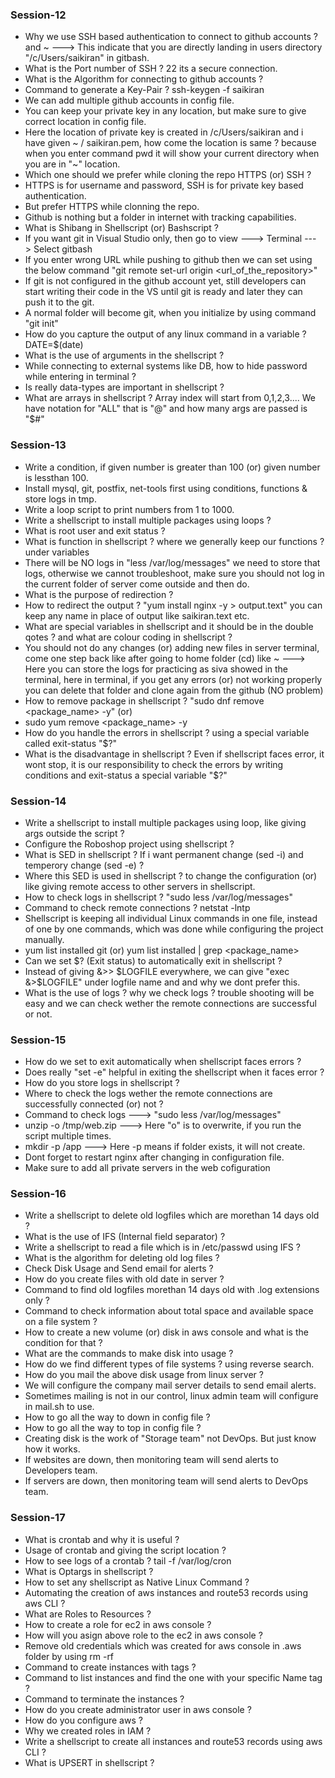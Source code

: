 ### Session-12
- Why we use SSH based authentication to connect to github accounts ? and ~ ---> This indicate that you
  are directly landing in users directory "/c/Users/saikiran" in gitbash.
- What is the Port number of SSH ? 22 its a secure connection.
- What is the Algorithm for connecting to github accounts ?
- Command to generate a Key-Pair ? ssh-keygen -f saikiran
- We can add multiple github accounts in config file.
- You can keep your private key in any location, but make sure to give correct location in config file.
- Here the location of private key is created in /c/Users/saikiran and i have given ~ / saikiran.pem, how
  come the location is same ? because when you enter command pwd it will show your current directory when
  you are in "~" location.
- Which one should we prefer while cloning the repo HTTPS (or) SSH ?
- HTTPS is for username and password, SSH is for private key based authentication.
- But prefer HTTPS while clonning the repo.
- Github is nothing but a folder in internet with tracking capabilities.
- What is Shibang in Shellscript (or) Bashscript ?
- If you want git in Visual Studio only, then go to view ---> Terminal ---> Select gitbash
- If you enter wrong URL while pushing to github then we can set using the below command
  "git remote set-url origin <url_of_the_repository>"
- If git is not configured in the github account yet, still developers can start writing their code
  in the VS until git is ready and later they can push it to the git.
- A normal folder will become git, when you initialize by using command "git init"
- How do you capture the output of any linux command in a variable ? DATE=$(date)
- What is the use of arguments in the shellscript ?
- While connecting to external systems like DB, how to hide password while entering in terminal ?
- Is really data-types are important in shellscript ?
- What are arrays in shellscript ? Array index will start from 0,1,2,3.... We have notation for
  "ALL" that is "@" and how many args are passed is "$#"

### Session-13
- Write a condition, if given number is greater than 100 (or) given number is lessthan 100.
- Install mysql, git, postfix, net-tools first using conditions, functions & store logs in tmp.
- Write a loop script to print numbers from 1 to 1000.
- Write a shellscript to install multiple packages using loops ?
- What is root user and exit status ?
- What is function in shellscript ? where we generally keep our functions ? under variables
- There will be NO logs in "less /var/log/messages" we need to store that logs, otherwise we cannot
  troubleshoot, make sure you should not log in the current folder of server come outside and then do.
- What is the purpose of redirection ?
- How to redirect the output ? "yum install nginx -y > output.text" you can keep any name in place of
  output like saikiran.text etc.
- What are special variables in shellscript and it should be in the double qotes ? and what are colour
  coding in shellscript ?
- You should not do any changes (or) adding new files in server terminal, come one step back like after
  going to home folder (cd) like ~ ---> Here you can store the logs for practicing as siva showed in the
  terminal, here in terminal, if you get any errors (or) not working properly you can delete that folder
  and clone again from the github (NO problem)
- How to remove package in shellscript ? "sudo dnf remove <package_name> -y" (or)
- sudo yum remove <package_name> -y 
- How do you handle the errors in shellscript ? using a special variable called exit-status "$?"
- What is the disadvantage in shellscript ? Even if shellscript faces error, it wont stop, it is our
  responsibility to check the errors by writing conditions and exit-status a special variable "$?"
  
### Session-14 
- Write a shellscript to install multiple packages using loop, like giving args outside the script ?
- Configure the Roboshop project using shellscript ?
- What is SED in shellscript ? If i want permanent change (sed -i) and temperory change (sed -e) ?
- Where this SED is used in shellscript ? to change the configuration (or) like giving remote access to
  other servers in shellscript.
- How to check logs in shellscript ? "sudo less /var/log/messages"
- Command to check remote connections ? netstat -lntp
- Shellscript is keeping all individual Linux commands in one file, instead of one by one commands, which
  was done while configuring the project manually.
- yum list installed git (or) yum list installed | grep <package_name>
- Can we set $? (Exit status) to automatically exit in shellscript ?
- Instead of giving &>> $LOGFILE everywhere, we can give "exec &>$LOGFILE" under logfile name and and why
  we dont prefer this.
- What is the use of logs ? why we check logs ? trouble shooting will be easy and we can check wether the
  remote connections are successful or not.

### Session-15
- How do we set to exit automatically when shellscript faces errors ?
- Does really "set -e" helpful in exiting the shellscript when it faces error ?
- How do you store logs in shellscript ?
- Where to check the logs wether the remote connections are successfully connected (or) not ?
- Command to check logs ---> "sudo less /var/log/messages"
- unzip -o /tmp/web.zip ---> Here "o" is to overwrite, if you run the script multiple times.
- mkdir -p /app ---> Here -p means if folder exists, it will not create.
- Dont forget to restart nginx after changing in configuration file.
- Make sure to add all private servers in the web cofiguration
  
### Session-16
- Write a shellscript to delete old logfiles which are morethan 14 days old ?
- What is the use of IFS (Internal field separator) ?
- Write a shellscript to read a file which is in /etc/passwd using IFS ?
- What is the algorithm for deleting old log files ?
- Check Disk Usage and Send email for alerts ?
- How do you create files with old date in server ?
- Command to find old logfiles morethan 14 days old with .log extensions only ?
- Command to check information about total space and available space on a file system ?
- How to create a new volume (or) disk in aws console and what is the condition for that ?
- What are the commands to make disk into usage ?
- How do we find different types of file systems ? using reverse search.
- How do you mail the above disk usage from linux server ?
- We will configure the company mail server details to send email alerts.
- Sometimes mailing is not in our control, linux admin team will configure in mail.sh to use.
- How to go all the way to down in config file ?
- How to go all the way to top in config file ?
- Creating disk is the work of "Storage team" not DevOps. But just know how it works.
- If websites are down, then monitoring team will send alerts to Developers team.
- If servers are down, then monitoring team will send alerts to DevOps team.

### Session-17
- What is crontab and why it is useful ?
- Usage of crontab and giving the script location ?
- How to see logs of a crontab ? tail -f /var/log/cron
- What is Optargs in shellscript ?
- How to set any shellscript as Native Linux Command ?
- Automating the creation of aws instances and route53 records using aws CLI ?
- What are Roles to Resources ?
- How to create a role for ec2 in aws console ?
- How will you asign above role to the ec2 in aws console ?
- Remove old credentials which was created for aws console in .aws folder by using rm -rf
- Command to create instances with tags ?
- Command to list instances and find the one with your specific Name tag ?
- Command to terminate the instances ?
- How do you create administrator user in aws console ?
- How do you configure aws ?
- Why we created roles in IAM ?
- Write a shellscript to create all instances and route53 records using aws CLI ?
- What is UPSERT in shellscript ?
